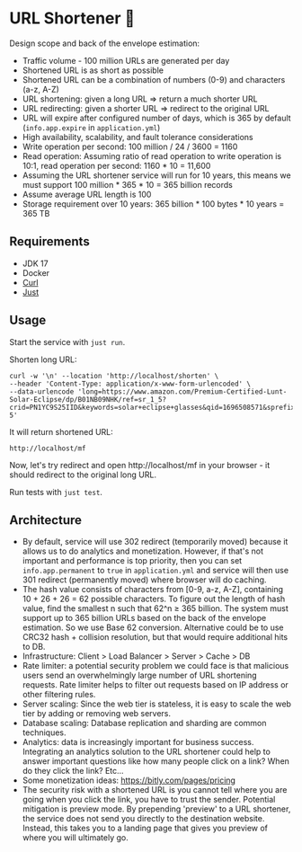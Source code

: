 # URL Shortener 🔗️

Design scope and back of the envelope estimation:

- Traffic volume - 100 million URLs are generated per day
- Shortened URL is as short as possible
- Shortened URL can be a combination of numbers (0-9) and characters (a-z, A-Z)
- URL shortening: given a long URL => return a much shorter URL
- URL redirecting: given a shorter URL => redirect to the original URL
- URL will expire after configured number of days, which is 365 by default (`info.app.expire` in `application.yml`)
- High availability, scalability, and fault tolerance considerations
- Write operation per second: 100 million / 24 / 3600 = 1160
- Read operation: Assuming ratio of read operation to write operation is 10:1, read operation per second: 1160 * 10 = 11,600
- Assuming the URL shortener service will run for 10 years, this means we must support 100 million * 365 * 10 = 365 billion records
- Assume average URL length is 100
- Storage requirement over 10 years: 365 billion * 100 bytes * 10 years = 365 TB

## Requirements

- JDK 17
- Docker
- [Curl](https://curl.se)
- [Just](https://github.com/casey/just)

## Usage

Start the service with `just run`.

Shorten long URL:

```shell
curl -w '\n' --location 'http://localhost/shorten' \
--header 'Content-Type: application/x-www-form-urlencoded' \
--data-urlencode 'long=https://www.amazon.com/Premium-Certified-Lunt-Solar-Eclipse/dp/B01NB09NHK/ref=sr_1_5?crid=PN1YC9S25IID&keywords=solar+eclipse+glasses&qid=1696508571&sprefix=%2Caps%2C168&sr=8-5'
```

It will return shortened URL:

```text
http://localhost/mf
```

Now, let's try redirect and open http://localhost/mf in your browser - it should redirect to the original long URL.

Run tests with `just test`.

## Architecture

- By default, service will use 302 redirect (temporarily moved) because it allows us to do analytics and monetization. However, if that's not important and performance is top priority, then you can set `info.app.permanent` to `true` in `application.yml` and service will then use 301 redirect (permanently moved) where browser will do caching.
- The hash value consists of characters from [0-9, a-z, A-Z], containing 10 + 26 + 26 = 62 possible characters. To figure out the length of hash value, find the smallest n such that 62^n ≥ 365 billion. The system must support up to 365 billion URLs based on the back of the envelope estimation. So we use Base 62 conversion. Alternative could be to use CRC32 hash + collision resolution, but that would require additional hits to DB.
- Infrastructure: Client > Load Balancer > Server > Cache > DB
- Rate limiter: a potential security problem we could face is that malicious users send an overwhelmingly large number of URL shortening requests. Rate limiter helps to filter out requests based on IP address or other filtering rules.
- Server scaling: Since the web tier is stateless, it is easy to scale the web tier by adding or removing web servers.
- Database scaling: Database replication and sharding are common techniques.
- Analytics: data is increasingly important for business success. Integrating an analytics solution to the URL shortener could help to answer important questions like how many people click on a link? When do they click the link? Etc...
- Some monetization ideas: https://bitly.com/pages/pricing
- The security risk with a shortened URL is you cannot tell where you are going when you click the link, you have to trust the sender. Potential mitigation is preview mode. By prepending 'preview' to a URL shortener, the service does not send you directly to the destination website. Instead, this takes you to a landing page that gives you preview of where you will ultimately go.